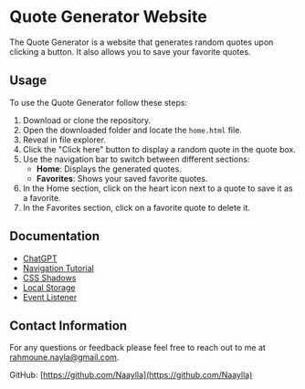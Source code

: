# Quote Generator Website

The Quote Generator is a website that generates random quotes upon clicking a button. It also allows you to save your favorite quotes.

## Usage

To use the Quote Generator follow these steps:

1. Download or clone the repository.
2. Open the downloaded folder and locate the `home.html` file.
3. Reveal in file explorer.
4. Click the "Click here" button to display a random quote in the quote box.
5. Use the navigation bar to switch between different sections:
   - **Home**: Displays the generated quotes.
   - **Favorites**: Shows your saved favorite quotes.
6. In the Home section, click on the heart icon next to a quote to save it as a favorite.
7. In the Favorites section, click on a favorite quote to delete it.

## Documentation

- [ChatGPT](https://chat.openai.com/)
- [Navigation Tutorial](https://www.free-online-training-courses.com/how-to-add-navigation-to-a-simple-html-page/)
- [CSS Shadows](https://www.w3schools.com/css/css3_shadows.asp)
- [Local Storage](https://blog.logrocket.com/localstorage-javascript-complete-guide/)
- [Event Listener](https://www.w3schools.com/js/js_htmldom_eventlistener.asp)

## Contact Information

For any questions or feedback please feel free to reach out to me at rahmoune.nayla@gmail.com.

GitHub: [https://github.com/Naaylla](https://github.com/Naaylla)

